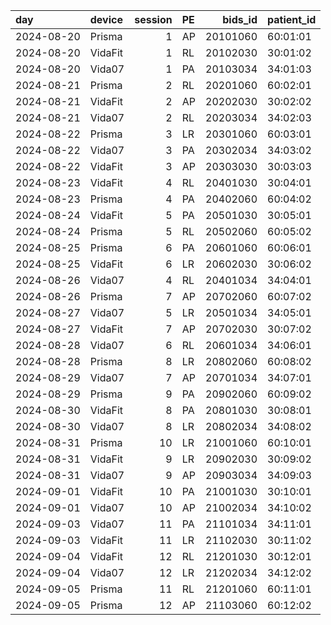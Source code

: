 | day        | device   |   session | PE   |   bids_id | patient_id   |
|:-----------|:---------|----------:|:-----|----------:|:-------------|
| 2024-08-20 | Prisma   |         1 | AP   |  20101060 | 60:01:01     |
| 2024-08-20 | VidaFit  |         1 | RL   |  20102030 | 30:01:02     |
| 2024-08-20 | Vida07   |         1 | PA   |  20103034 | 34:01:03     |
| 2024-08-21 | Prisma   |         2 | RL   |  20201060 | 60:02:01     |
| 2024-08-21 | VidaFit  |         2 | AP   |  20202030 | 30:02:02     |
| 2024-08-21 | Vida07   |         2 | RL   |  20203034 | 34:02:03     |
| 2024-08-22 | Prisma   |         3 | LR   |  20301060 | 60:03:01     |
| 2024-08-22 | Vida07   |         3 | PA   |  20302034 | 34:03:02     |
| 2024-08-22 | VidaFit  |         3 | AP   |  20303030 | 30:03:03     |
| 2024-08-23 | VidaFit  |         4 | RL   |  20401030 | 30:04:01     |
| 2024-08-23 | Prisma   |         4 | PA   |  20402060 | 60:04:02     |
| 2024-08-24 | VidaFit  |         5 | PA   |  20501030 | 30:05:01     |
| 2024-08-24 | Prisma   |         5 | RL   |  20502060 | 60:05:02     |
| 2024-08-25 | Prisma   |         6 | PA   |  20601060 | 60:06:01     |
| 2024-08-25 | VidaFit  |         6 | LR   |  20602030 | 30:06:02     |
| 2024-08-26 | Vida07   |         4 | RL   |  20401034 | 34:04:01     |
| 2024-08-26 | Prisma   |         7 | AP   |  20702060 | 60:07:02     |
| 2024-08-27 | Vida07   |         5 | LR   |  20501034 | 34:05:01     |
| 2024-08-27 | VidaFit  |         7 | AP   |  20702030 | 30:07:02     |
| 2024-08-28 | Vida07   |         6 | RL   |  20601034 | 34:06:01     |
| 2024-08-28 | Prisma   |         8 | LR   |  20802060 | 60:08:02     |
| 2024-08-29 | Vida07   |         7 | AP   |  20701034 | 34:07:01     |
| 2024-08-29 | Prisma   |         9 | PA   |  20902060 | 60:09:02     |
| 2024-08-30 | VidaFit  |         8 | PA   |  20801030 | 30:08:01     |
| 2024-08-30 | Vida07   |         8 | LR   |  20802034 | 34:08:02     |
| 2024-08-31 | Prisma   |        10 | LR   |  21001060 | 60:10:01     |
| 2024-08-31 | VidaFit  |         9 | LR   |  20902030 | 30:09:02     |
| 2024-08-31 | Vida07   |         9 | AP   |  20903034 | 34:09:03     |
| 2024-09-01 | VidaFit  |        10 | PA   |  21001030 | 30:10:01     |
| 2024-09-01 | Vida07   |        10 | AP   |  21002034 | 34:10:02     |
| 2024-09-03 | Vida07   |        11 | PA   |  21101034 | 34:11:01     |
| 2024-09-03 | VidaFit  |        11 | LR   |  21102030 | 30:11:02     |
| 2024-09-04 | VidaFit  |        12 | RL   |  21201030 | 30:12:01     |
| 2024-09-04 | Vida07   |        12 | LR   |  21202034 | 34:12:02     |
| 2024-09-05 | Prisma   |        11 | RL   |  21201060 | 60:11:01     |
| 2024-09-05 | Prisma   |        12 | AP   |  21103060 | 60:12:02     |
